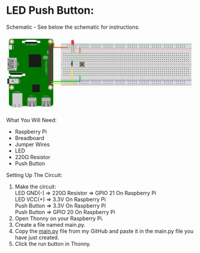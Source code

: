 # LED Push Button:
Schematic - See below the schematic for instructions:
 
![](Schematic.png)
 
What You Will Need:
- Raspberry Pi
- Breadboard
- Jumper Wires
- LED
- 220Ω Resistor
- Push Button

Setting Up The Circuit:
1. Make the circuit:<br />
   LED GND(-) => 220Ω Resistor => GPIO 21 On Raspberry Pi<br />
   LED VCC(+) => 3.3V On Raspberry Pi<br />
   Push Button => 3.3V On Raspberry Pi<br />
   Push Button => GPIO 20 On Raspberry Pi
3. Open Thonny on your Raspberry Pi.
4. Create a file named main.py.
5. Copy the [main.py](main.py) file from my GitHub and paste it in the main.py file you have just created.
6. Click the run button in Thonny.
